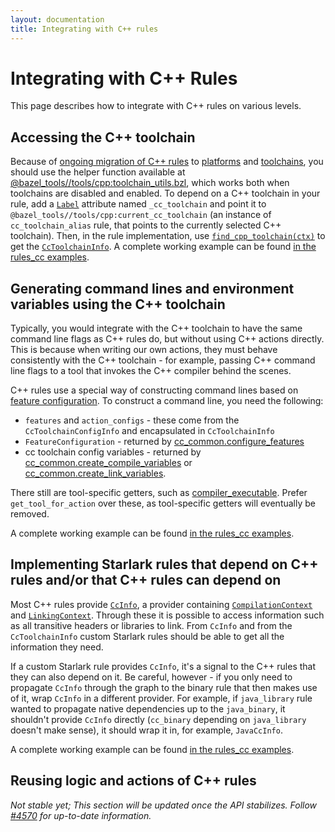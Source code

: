 ```yaml
---
layout: documentation
title: Integrating with C++ rules
---
```


# Integrating with C++ Rules

This page describes how to integrate with C++ rules on various levels.

## Accessing the C++ toolchain

Because of
[ongoing migration of C++ rules](https://github.com/bazelbuild/bazel/issues/6516)
to [platforms](https://docs.bazel.build/versions/main/platforms.html) and
[toolchains](https://docs.bazel.build/versions/main/toolchains.html), you
should use the helper function available at
[@bazel_tools//tools/cpp:toolchain_utils.bzl](https://source.bazel.build/bazel/+/master:tools/cpp/toolchain_utils.bzl;l=23),
which works both when toolchains are disabled and enabled. To depend on a C++
toolchain in your rule, add a
[`Label`](https://docs.bazel.build/versions/main/skylark/lib/attr.html#label)
attribute named `_cc_toolchain` and point it
to `@bazel_tools//tools/cpp:current_cc_toolchain` (an instance of
`cc_toolchain_alias` rule, that points to the currently selected C++ toolchain).
Then, in the rule implementation, use
[`find_cpp_toolchain(ctx)`](https://source.bazel.build/bazel/+/master:tools/cpp/toolchain_utils.bzl;l=23)
to get the
[`CcToolchainInfo`](https://docs.bazel.build/versions/main/skylark/lib/CcToolchainInfo.html).
A complete working example can be found
[in the rules_cc examples](https://github.com/bazelbuild/rules_cc/blob/master/examples/write_cc_toolchain_cpu/write_cc_toolchain_cpu.bzl).

## Generating command lines and environment variables using the C++ toolchain

Typically, you would integrate with the C++ toolchain to have the same
command line flags as C++ rules do, but without using C++ actions directly.
This is because when writing our own actions, they must behave
consistently with the C++ toolchain - for example, passing C++ command line
flags to a tool that invokes the C++ compiler behind the scenes.

C++ rules use a special way of constructing command lines based on [feature
configuration](cc-toolchain-config-reference.html). To construct a command line,
you need the following:

* `features` and `action_configs` - these come from the `CcToolchainConfigInfo`
  and encapsulated in `CcToolchainInfo`
* `FeatureConfiguration` - returned by [cc_common.configure_features](https://docs.bazel.build/versions/main/skylark/lib/cc_common.html#configure_features)
* cc toolchain config variables - returned by
  [cc_common.create_compile_variables](https://docs.bazel.build/versions/main/skylark/lib/cc_common.html#create_compile_variables)
  or
  [cc_common.create_link_variables](https://docs.bazel.build/versions/main/skylark/lib/cc_common.html#create_link_variables).

There still are tool-specific getters, such as
[compiler_executable](https://docs.bazel.build/versions/main/skylark/lib/CcToolchainInfo.html#compiler_executable).
Prefer `get_tool_for_action` over these, as tool-specific getters will
eventually be removed.

A complete working example can be found
[in the rules_cc examples](https://github.com/bazelbuild/rules_cc/blob/master/examples/my_c_compile/my_c_compile.bzl).

## Implementing Starlark rules that depend on C++ rules and/or that C++ rules can depend on

Most C++ rules provide
[`CcInfo`](https://docs.bazel.build/versions/main/skylark/lib/CcInfo.html),
a provider containing [`CompilationContext`](https://docs.bazel.build/versions/main/skylark/lib/CompilationContext.html)
and
[`LinkingContext`](https://docs.bazel.build/versions/main/skylark/lib/LinkingContext.html).
Through these it is possible to access information such as all transitive headers
or libraries to link. From `CcInfo` and from the `CcToolchainInfo` custom
Starlark rules should be able to get all the information they need.

If a custom Starlark rule provides `CcInfo`, it's a signal to the C++ rules that
they can also depend on it. Be careful, however - if you only need to propagate
`CcInfo` through the graph to the binary rule that then makes use of it, wrap
`CcInfo` in a different provider. For example, if `java_library` rule wanted
to propagate native dependencies up to the `java_binary`, it shouldn't provide
`CcInfo` directly (`cc_binary` depending on `java_library` doesn't make sense),
it should wrap it in, for example, `JavaCcInfo`.

A complete working example can be found
[in the rules_cc examples](https://github.com/bazelbuild/rules_cc/blob/master/examples/my_c_archive/my_c_archive.bzl).


## Reusing logic and actions of C++ rules

_Not stable yet; This section will be updated once the API stabilizes. Follow
[#4570](https://github.com/bazelbuild/bazel/issues/4570) for up-to-date
information._
